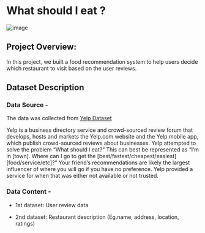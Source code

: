 # What should I eat ?  
![image](https://user-images.githubusercontent.com/86367657/173479854-ae0108dd-f9d4-4980-bbc8-ea44d82f0c49.png)

## Project Overview: 
In this project, we built a food recommendation system to help users decide which restaurant to visit based on the user reviews.

## Dataset Description
### Data Source -
The data was collected from [Yelp Dataset](https://www.yelp.com/)

Yelp is a business directory service and crowd-sourced review forum that develops, hosts and markets the Yelp.com website and the Yelp mobile app, which publish crowd-sourced reviews about businesses. Yelp attempted to solve the problem “What should I eat?”  This can best be represented as “I’m in [town]. Where can I go to get the [best/fastest/cheapest/easiest] [food/service/etc]?” Your friend’s recommendations are likely the largest influencer of where you will go if you have no preference. Yelp provided a service for when that was either not available or not trusted.

### Data Content -
- 1st dataset: User review data

- 2nd dataset: Restaurant description (Eg.name, address, location, ratings)
